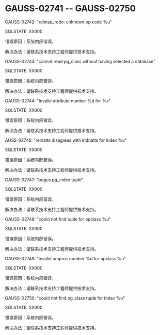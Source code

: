 # GAUSS-02741 -- GAUSS-02750<a name="ZH-CN_TOPIC_0302073218"></a>

GAUSS-02742: "relmap\_redo: unknown op code %u"

SQLSTATE: XX000

错误原因：系统内部错误。

解决办法：请联系技术支持工程师提供技术支持。

GAUSS-02743: "cannot read pg\_class without having selected a database"

SQLSTATE: XX000

错误原因：系统内部错误。

解决办法：请联系技术支持工程师提供技术支持。

GAUSS-02744: "invalid attribute number %d for %s"

SQLSTATE: XX000

错误原因：系统内部错误。

解决办法：请联系技术支持工程师提供技术支持。

AUSS-02746: "relnatts disagrees with indnatts for index %u"

SQLSTATE: XX000

错误原因：系统内部错误。

解决办法：请联系技术支持工程师提供技术支持。

GAUSS-02747: "bogus pg\_index tuple"

SQLSTATE: XX000

错误原因：系统内部错误。

解决办法：请联系技术支持工程师提供技术支持。

GAUSS-02748: "could not find tuple for opclass %u"

SQLSTATE: XX000

错误原因：系统内部错误。

解决办法：请联系技术支持工程师提供技术支持。

GAUSS-02749: "invalid amproc number %d for opclass %u"

SQLSTATE: XX000

错误原因：系统内部错误。

解决办法：请联系技术支持工程师提供技术支持。

GAUSS-02750: "could not find pg\_class tuple for index %u"

SQLSTATE: XX000

错误原因：系统内部错误。

解决办法：请联系技术支持工程师提供技术支持。

